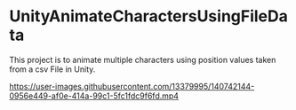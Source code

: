 # UnityAnimateCharactersUsingFileData
This project is to animate multiple characters using position values taken from a csv File in Unity.





https://user-images.githubusercontent.com/13379995/140742144-0956e449-af0e-414a-99c1-5fc1fdc9f6fd.mp4

